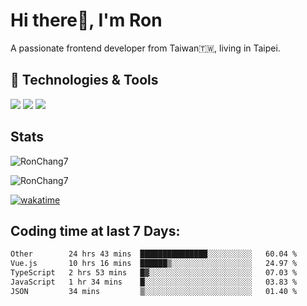 # Hi there👋, I'm Ron

A passionate frontend developer from Taiwan🇹🇼, living in Taipei.

## 🔧 Technologies & Tools

![](https://img.shields.io/badge/Editor-VsCode-informational?style=flat&logo=VsCode&logoColor=white)
![](https://img.shields.io/badge/Editor-Cusor-informational?style=flat&logo=cursor&logoColor=white)
![](https://img.shields.io/badge/Code-JavaScript-informational?style=flat&logo=javascript&logoColor=white)

## Stats

<p><img src="https://github-readme-stats-j1ws-rctx6j2fo-ron-chang1.vercel.app/api/top-langs?username=RonChang7&show_icons=true&locale=en&layout=compact&v=2" alt="RonChang7" /></p>
<p><img src="https://github-readme-stats-j1ws-rctx6j2fo-ron-chang1.vercel.app/api?username=RonChang7&show_icons=true&locale=en&theme=dracula&count_private=true&v=2" alt="RonChang7" /></p>

[![wakatime](https://wakatime.com/badge/user/f2e75beb-aff4-47ed-aeff-347e6daef3f2.svg)](https://wakatime.com/@f2e75beb-aff4-47ed-aeff-347e6daef3f2)

## Coding time at last 7 Days:

<!--START_SECTION:waka-->

```txt
Other        24 hrs 43 mins  ███████████████░░░░░░░░░░   60.04 %
Vue.js       10 hrs 16 mins  ██████▒░░░░░░░░░░░░░░░░░░   24.97 %
TypeScript   2 hrs 53 mins   █▓░░░░░░░░░░░░░░░░░░░░░░░   07.03 %
JavaScript   1 hr 34 mins    █░░░░░░░░░░░░░░░░░░░░░░░░   03.83 %
JSON         34 mins         ▒░░░░░░░░░░░░░░░░░░░░░░░░   01.40 %
```

<!--END_SECTION:waka-->
